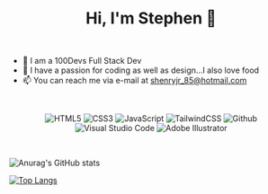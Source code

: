 <h1 align="center">Hi, I'm Stephen 👋</h1>

<br>

- 🌱 I am a 100Devs Full Stack Dev
- 💞️ I have a passion for coding as well as design...I also love food
- 📫 You can reach me via e-mail at shenryjr_85@hotmail.com

<br>

<p align="center">
<img alt="HTML5" src="https://img.shields.io/badge/html5-%23fca9ae.svg?style=for-the-badge&logo=html5&logoColor=140200"/>
<img alt="CSS3" src="https://img.shields.io/badge/css3-%23ffd2ce.svg?style=for-the-badge&logo=css3&logoColor=140200"/>
<img alt="JavaScript" src="https://img.shields.io/badge/javascript-%23e4626b.svg?style=for-the-badge&logo=javascript&logoColor=%23F7DF1E"/>
<!-- <img alt="React" src="https://img.shields.io/badge/react-%23f2ca61.svg?style=for-the-badge&logo=react&logoColor=%2361DAFB"/> -->
<img alt="TailwindCSS" src="https://img.shields.io/badge/tailwind css-%23fca9ae.svg?style=for-the-badge&logo=tailwind-css&logoColor=140200"/>
<img alt="Github" src="https://img.shields.io/badge/github-%23e4626b.svg?style=for-the-badge&logo=github&logoColor=140200"/>
<img alt="Visual Studio Code" src="https://img.shields.io/badge/Visual Studio Code-f2ca61.svg?style=for-the-badge&logo=visual-studio-code&logoColor=140200"/>
<img alt="Adobe Illustrator" src="https://img.shields.io/badge/Adobe illustator-%23fca9ae.svg?style=for-the-badge&logo=Adobe-illustrator&logoColor=140200" />
</p>

<br>

![Anurag's GitHub stats](https://github-readme-stats.vercel.app/api?username=StephenHenryJr&show_icons=true&theme=radical)

[![Top Langs](https://github-readme-stats.vercel.app/api/top-langs/?username=StephenHenryJr&layout=compact)](https://github.com/anuraghazra/github-readme-stats)

